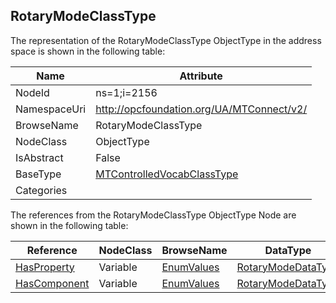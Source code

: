 <!-- objecttype -->
## RotaryModeClassType
  
<!-- end of text -->
The representation of the RotaryModeClassType ObjectType in the address space is shown in the following table:  

|Name|Attribute|
|---|---|
|NodeId|ns=1;i=2156|
|NamespaceUri|http://opcfoundation.org/UA/MTConnect/v2/|
|BrowseName|RotaryModeClassType|
|NodeClass|ObjectType|
|IsAbstract|False|
|BaseType|[MTControlledVocabClassType](../../ObjectTypes/MTControlledVocabClassType/readme.md)|
|Categories||

The references from the RotaryModeClassType ObjectType Node are shown in the following table:  

|Reference|NodeClass|BrowseName|DataType|TypeDefinition|ModellingRule|
|---|---|---|---|---|---|
|[HasProperty](../../../Core/ReferenceTypes/HasProperty/readme.md)|Variable|[EnumValues](#EnumValues)|[RotaryModeDataType](../../DataTypes/RotaryModeDataType/readme.md)|[RotaryModeDataType](../../DataTypes/RotaryModeDataType/readme.md)|[Mandatory](../../../Core/Objects/Mandatory/readme.md)|
|[HasComponent](../../../Core/ReferenceTypes/HasComponent/readme.md)|Variable|[EnumValues](#EnumValues)|[RotaryModeDataType](../../DataTypes/RotaryModeDataType/readme.md)|[RotaryModeDataType](../../DataTypes/RotaryModeDataType/readme.md)|[Mandatory](../../../Core/Objects/Mandatory/readme.md)|


